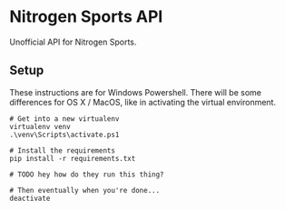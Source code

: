 # Nitrogen Sports API
Unofficial API for Nitrogen Sports.

## Setup
These instructions are for Windows Powershell. There will be some differences for OS X / MacOS, like in activating the virtual environment.

```
# Get into a new virtualenv
virtualenv venv
.\venv\Scripts\activate.ps1

# Install the requirements
pip install -r requirements.txt

# TODO hey how do they run this thing?

# Then eventually when you're done...
deactivate
```